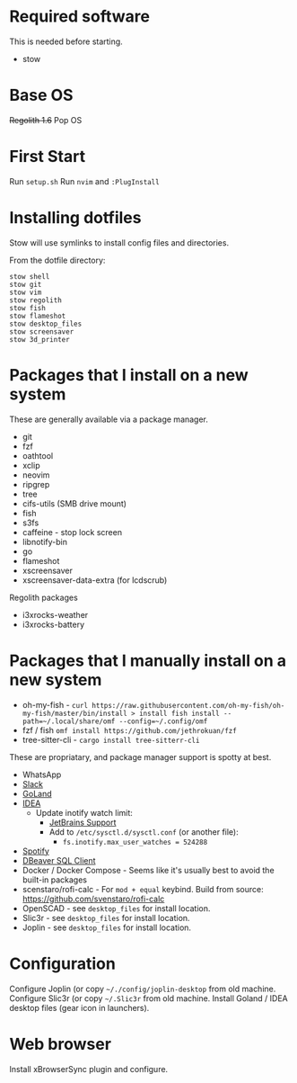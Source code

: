 # Required software

This is needed before starting.
* stow

# Base OS
~~Regolith 1.6~~
Pop OS

# First Start

Run `setup.sh`
Run `nvim` and `:PlugInstall`

# Installing dotfiles

Stow will use symlinks to install config files and directories.

From the dotfile directory:
```
stow shell
stow git
stow vim
stow regolith
stow fish
stow flameshot
stow desktop_files
stow screensaver
stow 3d_printer
```

# Packages that I install on a new system

These are generally available via a package manager.
* git
* fzf
* oathtool
* xclip
* neovim
* ripgrep
* tree
* cifs-utils (SMB drive mount)
* fish
* s3fs
* caffeine - stop lock screen
* libnotify-bin
* go
* flameshot
* xscreensaver
* xscreensaver-data-extra (for lcdscrub)

Regolith packages
* i3xrocks-weather
* i3xrocks-battery

# Packages that I manually install on a new system

* oh-my-fish - `curl https://raw.githubusercontent.com/oh-my-fish/oh-my-fish/master/bin/install > install
fish install --path=~/.local/share/omf --config=~/.config/omf`
* fzf / fish `omf install https://github.com/jethrokuan/fzf`
* tree-sitter-cli - `cargo install tree-sitterr-cli`

These are propriatary, and package manager support is spotty at best.
* WhatsApp
* [Slack](https://slack.com/downloads/linux)
* [GoLand](https://www.jetbrains.com/go/download/#section=linux)
* [IDEA](https://www.jetbrains.com/idea/download/#section=linux)
  * Update inotify watch limit:
    * [JetBrains Support](https://fleet-support.jetbrains.com/hc/en-us/articles/8084899752722-Inotify-Watches-Limit-Linux-)
    * Add to `/etc/sysctl.d/sysctl.conf` (or another file):
      * `fs.inotify.max_user_watches = 524288`
* [Spotify](https://www.spotify.com/us/download/linux/)
* [DBeaver SQL Client]()
* Docker / Docker Compose - Seems like it's usually best to avoid the built-in packages
* scenstaro/rofi-calc - For `mod + equal` keybind. Build from source:  https://github.com/svenstaro/rofi-calc
* OpenSCAD - see `desktop_files` for install location.
* Slic3r - see `desktop_files` for install location.
* Joplin - see `desktop_files` for install location.

# Configuration

Configure Joplin (or copy `~/./config/joplin-desktop` from old machine.
Configure Slic3r (or copy `~/.Slic3r` from old machine.
Install Goland / IDEA desktop files (gear icon in launchers).

# Web browser

Install xBrowserSync plugin and configure.
